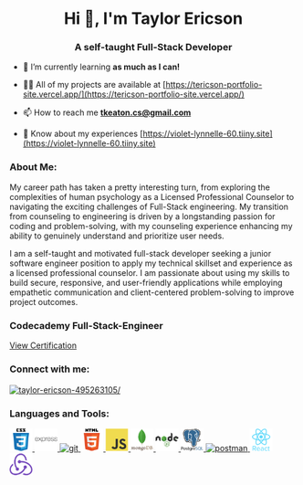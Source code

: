 <h1 align="center">Hi 👋, I'm Taylor Ericson</h1>
<h3 align="center">A self-taught Full-Stack Developer</h3>

- 🌱 I’m currently learning **as much as I can!**

- 👨‍💻 All of my projects are available at [https://tericson-portfolio-site.vercel.app/](https://tericson-portfolio-site.vercel.app/)

- 📫 How to reach me **tkeaton.cs@gmail.com**

- 📄 Know about my experiences [https://violet-lynnelle-60.tiiny.site](https://violet-lynnelle-60.tiiny.site)

<h3 align="left">About Me: </h3>
<p align=left"> My career path has taken a pretty interesting turn, from exploring the complexities of human psychology as a Licensed Professional Counselor to navigating the exciting challenges of Full-Stack engineering. My transition from counseling to engineering is driven by a
longstanding passion for coding and problem-solving, with my
counseling experience enhancing my ability to genuinely
understand and prioritize user needs.</p>
<p align="left">I am a self-taught and motivated full-stack developer seeking a junior software engineer position to apply my technical skillset and
experience as a licensed professional counselor. I am passionate
about using my skills to build secure, responsive, and
user-friendly applications while employing empathetic
communication and client-centered problem-solving to improve
project outcomes.</p>

<h3 align="left">Codecademy Full-Stack-Engineer</h3>
<a href="https://www.codecademy.com/profiles/taylorericson/certificates/ffd0f42cce1a44e9a0108b365047a0a6" target="blank">View Certification</a>

<h3 align="left">Connect with me:</h3>
<p align="left">
<a href="https://www.linkedin.com/in/taylor-ericson-495263105/" target="blank"><img align="center" src="https://raw.githubusercontent.com/rahuldkjain/github-profile-readme-generator/master/src/images/icons/Social/linked-in-alt.svg" alt="taylor-ericson-495263105/" height="30" width="40" /></a>
</p>

<h3 align="left">Languages and Tools:</h3>
<p align="left"> <a href="https://www.w3schools.com/css/" target="_blank" rel="noreferrer"> <img src="https://raw.githubusercontent.com/devicons/devicon/master/icons/css3/css3-original-wordmark.svg" alt="css3" width="40" height="40"/> </a> <a href="https://expressjs.com" target="_blank" rel="noreferrer"> <img src="https://raw.githubusercontent.com/devicons/devicon/master/icons/express/express-original-wordmark.svg" alt="express" width="40" height="40"/> </a> <a href="https://git-scm.com/" target="_blank" rel="noreferrer"> <img src="https://www.vectorlogo.zone/logos/git-scm/git-scm-icon.svg" alt="git" width="40" height="40"/> </a> <a href="https://www.w3.org/html/" target="_blank" rel="noreferrer"> <img src="https://raw.githubusercontent.com/devicons/devicon/master/icons/html5/html5-original-wordmark.svg" alt="html5" width="40" height="40"/> </a> <a href="https://developer.mozilla.org/en-US/docs/Web/JavaScript" target="_blank" rel="noreferrer"> <img src="https://raw.githubusercontent.com/devicons/devicon/master/icons/javascript/javascript-original.svg" alt="javascript" width="40" height="40"/> </a> <a href="https://www.mongodb.com/" target="_blank" rel="noreferrer"> <img src="https://raw.githubusercontent.com/devicons/devicon/master/icons/mongodb/mongodb-original-wordmark.svg" alt="mongodb" width="40" height="40"/> </a> <a href="https://nodejs.org" target="_blank" rel="noreferrer"> <img src="https://raw.githubusercontent.com/devicons/devicon/master/icons/nodejs/nodejs-original-wordmark.svg" alt="nodejs" width="40" height="40"/> </a> <a href="https://www.postgresql.org" target="_blank" rel="noreferrer"> <img src="https://raw.githubusercontent.com/devicons/devicon/master/icons/postgresql/postgresql-original-wordmark.svg" alt="postgresql" width="40" height="40"/> </a> <a href="https://postman.com" target="_blank" rel="noreferrer"> <img src="https://www.vectorlogo.zone/logos/getpostman/getpostman-icon.svg" alt="postman" width="40" height="40"/> </a> <a href="https://reactjs.org/" target="_blank" rel="noreferrer"> <img src="https://raw.githubusercontent.com/devicons/devicon/master/icons/react/react-original-wordmark.svg" alt="react" width="40" height="40"/> </a> <a href="https://redux.js.org" target="_blank" rel="noreferrer"> <img src="https://raw.githubusercontent.com/devicons/devicon/master/icons/redux/redux-original.svg" alt="redux" width="40" height="40"/> </a> </p>
